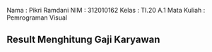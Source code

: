 Nama         : Pikri Ramdani
NIM          : 312010162
Kelas        : TI.20 A.1
Mata Kuliah  : Pemrograman Visual

## Result Menghitung Gaji Karyawan
